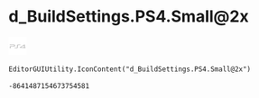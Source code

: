 # d_BuildSettings.PS4.Small@2x
![](/img/d_BuildSettings.PS4.Small@2x.png)

``` CSharp
EditorGUIUtility.IconContent("d_BuildSettings.PS4.Small@2x")
```
```
-8641487154673754581
```
